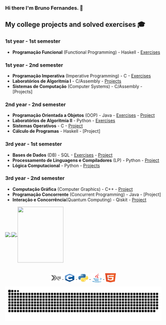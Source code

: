 ### Hi there I'm Bruno Fernandes. 👋


## My college projects and solved exercises 🎓 
### 1st year - 1st semester 
- **Programação Funcional** (Functional Programming) - Haskell - [Exercises](https://github.com/BrunoFernandes25/Programa-o-Funcional) 

### 1st year - 2nd semester 
- **Programação Imperativa** (Imperative Programming) - C - [Exercises](https://github.com/BrunoFernandes25/Programa-o-Imperativa)
- **Laboratórios de Algoritmia I** - C/Assembly - [Projects](https://github.com/BrunoFernandes25/LA-I/tree/main/LA1/CC-PL-3-G-08-main)
- **Sistemas de Computação** (Computer Systems) - C/Assembly - [Projects] 

### 2nd year - 2nd semester 
- **Programação Orientada a Objetos** (OOP) - Java - [Exercises](https://github.com/BrunoFernandes25/POO/tree/master/src) - [Project](https://github.com/BrunoFernandes25/POO/tree/master/Projeto)
- **Laboratórios de Algoritmia II** - Python - [Exercises](https://github.com/BrunoFernandes25/LA-II)
- **Sistemas Operativos** - C - [Project](https://github.com/BrunoFernandes25/Projeto-SO)
- **Cálculo de Programas** - Haskell - [Project]

### 3rd year - 1st semester 
- **Bases de Dados** (DB) - SQL - [Exercises](https://github.com/BrunoFernandes25/Base-de-Dados/tree/master/Fichas) - [Project](https://github.com/BrunoFernandes25/Base-de-Dados/tree/master/Projeto)
- **Processamento de Linguagens e Compiladores** (LP) - Python - [Project](https://github.com/BrunoFernandes25/PLC)
- **Lógica Computacional** - Python - [Projects](https://github.com/BrunoFernandes25/Logica-Computacional)

### 3rd year - 2nd semester 
- **Computação Gráfica** (Computer Graphics) - C++ - [Project](https://github.com/BrunoFernandes25/Computacao-Grafica)
- **Programação Concorrente** (Concurrent Programming) - Java - [Project]
- **Interação e Concorrência**(Quantum Computing) - Qiskit - [Project](https://github.com/BrunoFernandes25/IC)


<div>
  <a href="https://github.com/BrunoFernandes25">
  <img height="180em"   align="center" src="https://github-readme-stats.vercel.app/api?username=BrunoFernandes25&show_icons=true&theme=github_dark&include_all_commits=true&count_private=true"/>
  <img height="180em"  align="center" src="https://github-readme-stats.vercel.app/api/top-langs/?username=BrunoFernandes25&layout=compact&langs_count=7&theme=github_dark" />

  <img align="center" width="148" height="180" src="https://media1.tenor.com/images/68e8337fb4eb7e40645d832c64762a8b/tenor.gif?itemid=19443613">
</div>
 <br>
<div  align="center"> 
  <div style="display: inline_block"><br>
  <img align="center" alt="Haskell" height="30" width="40" src="https://raw.githubusercontent.com/github/explore/80688e429a7d4ef2fca1e82350fe8e3517d3494d/topics/haskell/haskell.png"> 
  <img align="center" alt="C" height="30" width="40" src="https://raw.githubusercontent.com/github/explore/f3e22f0dca2be955676bc70d6214b95b13354ee8/topics/c/c.png">
  <img align="center" alt="Python" height="30" width="40" src="https://raw.githubusercontent.com/devicons/devicon/master/icons/python/python-original.svg">
  <img align="center" alt="Java" height="30" width="40" src="https://raw.githubusercontent.com/devicons/devicon/master/icons/java/java-original.svg">
  <img align="center" alt="HTML" height="30" width="40" src="https://raw.githubusercontent.com/devicons/devicon/master/icons/html5/html5-original.svg">
  
  ![Snake animation](https://github.com/BrunoFernandes25/BrunoFernandes25/blob/output/github-contribution-grid-snake.svg)
    
</div>


<!--
**BrunoFernandes25/BrunoFernandes25** is a ✨ _special_ ✨ repository because its `README.md` (this file) appears on your GitHub profile.

Here are some ideas to get you started:

- 🔭 I’m currently studying Computer Science at the University of Minho.
- 🌱 I’m currently learning Java and Python.
